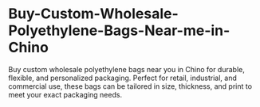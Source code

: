 # Buy-Custom-Wholesale-Polyethylene-Bags-Near-me-in-Chino
Buy custom wholesale polyethylene bags near you in Chino for durable, flexible, and personalized packaging. Perfect for retail, industrial, and commercial use, these bags can be tailored in size, thickness, and print to meet your exact packaging needs.
